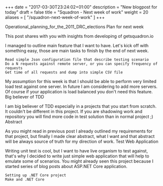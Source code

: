 +++
date = "2017-03-30T23:24:02+01:00"
description = "New blogpost for today"
draft = false
title = "Squadron - Next week of work"
weight = 20
aliases = [
    "/squadron-next-week-of-work"
]
+++

Operational_planning_for_the_2011_DRC_elections
Plan for next week

This post shares with you with insights from developing of  getsquadron.io

I managed to outline main feature that I want to have. Let's kick off with something easy, those are main tasks to finish by the end of next week.

    Read simple Json configuration file that describe testing scenario
    Do a N requests against remote server, or you can specify frequency of requests
    Get time of all requests and dump into simple CSV file

My assumption for this week is that I should be able to perform very limited load test against one server. In future I am considering to add more servers. Of course if your application is load balanced you don't need this feature.
Big believer of TDD

I am big believer of TDD especially in a projects that you start from scratch. It couldn't be different in this project. If you are shadowing work and repository you will find more code in test solution than in normal project ;)
Abstract

As you might read in previous post I already outlined my requirements for that project, but finally I made clear abstract, what I want and that abstract will be always source of truth for my direction of work.
Test Web Application

Writing unit test is cool, but I want to have live organism to test against, that's why I decided to write just simple web application that will help to emulate some of scenarios. You might already seen this project because I started series of blog posts about ASP.NET Core application.

    Setting up .NET Core project
    Make and .NET Core